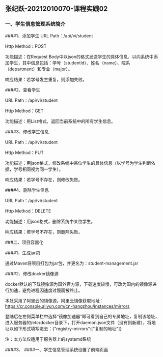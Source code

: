 ## 张纪跃-20212010070-课程实践02

### 一、学生信息管理系统简介

####1、添加学生
URL Path：/api/vi/student

Http Method：POST

功能描述：在Request Body中以json的格式发送学生的具体信息，以向系统中添加学生，其中信息包括：学号（studentId）、姓名（name）、院系（department）和专业（major）。

响应结果：若学号发生重复，则添加失败。

####2、查看学生

URL Path：/api/vi/student

Http Method：GET

功能描述：用List格式，返回当前系统中的所有学生信息。

####3、修改学生信息

URL Path：/api/vi/student

Http Method：PUT

功能描述：用json格式，修改系统中某位学生的具体信息（以学号为学生判断依据，学号相同视为同一学生）。

响应结果：若学号不存在，则修改失败。

####4、删除学生信息

URL Path：/api/vi/student

Http Method：DELETE

功能描述：用json格式，删除系统中某位学生。

响应结果：若学号不存在，则删除失败。

###二、项目容器化

####1、生成jar包

通过Maven将项目打包为jar包，并更名为：student-management.jar

####2、修改docker镜像源

docker默认的下载镜像源为国外官方源，下载速度较慢，可改为国内的镜像源进行加速，避免进程因速度过慢而被终止。

本处采用了阿里云的镜像源，阿里云镜像获取地址：https://cr.console.aliyun.com/cn-hangzhou/instances/mirrors

登陆后在左侧菜单栏中选择“镜像加速器”即可看到自己的专属地址，复制该地址，进入服务器的/etc/docker目录下，打开daemon.json文件（没有则新建），将地址以如下形式填写进去：{"registry-mirrors":["复制的地址"]}

注：本方法仅适用于服务器上的systemd系统

####3、
####一、学生信息管理系统设置了前端页面

